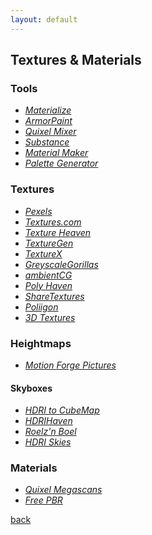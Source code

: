 ```yaml
---
layout: default
---
```


## Textures & Materials

### Tools

* _[Materialize](http://www.boundingboxsoftware.com/materialize/index.php)_
* _[ArmorPaint](https://armorpaint.org/)_
* _[Quixel Mixer](https://quixel.com/mixer)_
* _[Substance](https://www.adobe.com/products/substance3d-painter.html)_
* _[Material Maker](https://rodzilla.itch.io/material-maker)_
* _[Palette Generator](https://palettegenerator.com/)_

### Textures

* _[Pexels](https://www.pexels.com/)_
* _[Textures.com](https://www.textures.com/)_
* _[Texture Heaven](https://texturehaven.com/)_
* _[TextureGen](http://www.texturegen.com/)_
* _[TextureX](https://texturex.com/)_
* _[GreyscaleGorillas](https://3dassets.greyscalegorilla.com/)_
* _[ambientCG](https://ambientcg.com/)_
* _[Poly Haven](https://polyhaven.com/textures)_
* _[ShareTextures](https://www.sharetextures.com/textures)_
* _[Poliigon](https://www.poliigon.com/textures/free)_
* _[3D Textures](https://3dtextures.me/)_

### Heightmaps

* _[Motion Forge Pictures](https://www.motionforgepictures.com/height-maps/)_

#### Skyboxes

* _[HDRI to CubeMap](https://matheowis.github.io/HDRI-to-CubeMap/)_
* _[HDRIHaven](https://hdrihaven.com/)_
* _[Roelz'n Boel](https://reije081.home.xs4all.nl/skyboxes/)_
* _[HDRI Skies](https://hdri-skies.com/)_

### Materials

* _[Quixel Megascans](https://megascans.se/)_
* _[Free PBR](https://freepbr.com/)_

[back](../)

